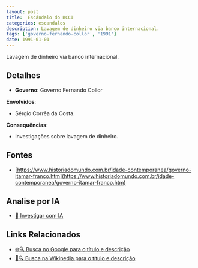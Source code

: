 ```yaml
---
layout: post
title:  Escândalo do BCCI
categories: escandalos
description: Lavagem de dinheiro via banco internacional.
tags: ['governo-fernando-collor', '1991']
date: 1991-01-01
---
```


Lavagem de dinheiro via banco internacional.

## Detalhes
- **Governo**: Governo Fernando Collor

**Envolvidos**:
- Sérgio Corrêa da Costa.


**Consequências**:
- Investigações sobre lavagem de dinheiro.


## Fontes
- [https://www.historiadomundo.com.br/idade-contemporanea/governo-itamar-franco.htm](https://www.historiadomundo.com.br/idade-contemporanea/governo-itamar-franco.htm)


## Analise por IA
- [🤖 Investigar com IA](https://www.perplexity.ai/search?q=Esc%C3%A2ndalo%20do%20BCCI%20Lavagem%20de%20dinheiro%20via%20banco%20internacional.%20Governo%20Fernando%20Collor)

## Links Relacionados
- [🌐🔍 Busca no Google para o título e descrição](https://www.google.com/search?q=Esc%C3%A2ndalo%20do%20BCCI%20Lavagem%20de%20dinheiro%20via%20banco%20internacional.%20Governo%20Fernando%20Collor)
- [📖🔍 Busca na Wikipedia para o título e descrição](https://pt.wikipedia.org/w/index.php?search=Esc%C3%A2ndalo%20do%20BCCI%20Lavagem%20de%20dinheiro%20via%20banco%20internacional.%20Governo%20Fernando%20Collor)

